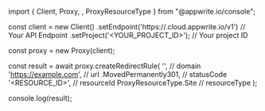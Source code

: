 import { Client, Proxy, , ProxyResourceType } from "@appwrite.io/console";

const client = new Client()
    .setEndpoint('https://<REGION>.cloud.appwrite.io/v1') // Your API Endpoint
    .setProject('<YOUR_PROJECT_ID>'); // Your project ID

const proxy = new Proxy(client);

const result = await proxy.createRedirectRule(
    '', // domain
    'https://example.com', // url
    .MovedPermanently301, // statusCode
    '<RESOURCE_ID>', // resourceId
    ProxyResourceType.Site // resourceType
);

console.log(result);
